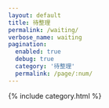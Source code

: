 ```yaml
---
layout: default
title: 待整理
permalink: /waiting/
verbose_name: waiting
pagination:
  enabled: true
  debug: true
  category: '待整理'
  permalink: /page/:num/
---
```


{% include category.html %}
